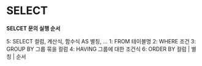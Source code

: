 # SELECT

**SELCET 문의 실행 순서**

5: SELECT 컬럼, 계산식, 함수식 AS 별칭, ...
1: FROM 테이블명
2: WHERE 조건
3: GROUP BY 그룹 묶을 컬럼
4: HAVING 그룹에 대한 조건식 
6: ORDER BY 컬럼 | 별칭 | 순서
